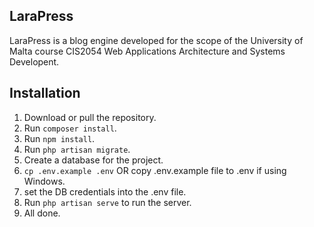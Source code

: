 ## LaraPress

LaraPress is a blog engine developed for the scope of the University of Malta course CIS2054 Web Applications Architecture and Systems Developent. 

## Installation

1. Download or pull the repository.
2. Run `composer install`.
3. Run `npm install`.
4. Run `php artisan migrate`.
5. Create a database for the project.
6. `cp .env.example .env` OR copy .env.example file to .env if using Windows.
7. set the DB credentials into the .env file.
8. Run `php artisan serve` to run the server.
9. All done.
